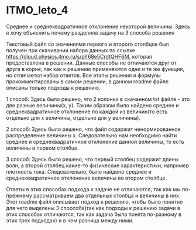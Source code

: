 # ITMO_leto_4
Среднее и среднеквадратичное отклонение некоторой величины. Здесь я хочу объяснить почему разделила задачу на 3 способа решения

Текстовый файл со значениями первого и второго столбцов был получен при скачивании набора данных по ссылке https://cloud.physics.itmo.ru/s/pY68e5CrdtQHF6M, которая предоставлена в решении.
Данные способы не отличаются друг от друга в корне, так как к решению применяются одни и те же функции, но отличается набор ответов.
Все этапы решения и формулы прокомментированы в самом решении, в данном readme файле описаны только подходы к решению.

1 способ:
Здесь было решено, что 2 колонки в скачанном txt файле - это две разные величины(x, y). Таким образом было найдено среднее и среднеквадратичное отклонение по каждой из величин(то есть отдельно для х величины, отдельно для у величины).

2 способ:
Здесь было решено, что файл содержит ненормированное распределение величины х. Следовательно нам необходимо найти среднее и среднеквадратичное отклонение данной величины, то есть величины в первом столбце. 

3 способ:
Здесь было решено, что первый столбец содержит длины волн, а второй столбец какие-то физические характеристики, например плотность тока. Следовательно, было найдено среднее и среднеквадратичное отклонение величины во втором столбце.

Ответы в этих способах подхода к задаче не отличаются, так как мы по-прежнему рассматриваем два отдельных столбца и величины в них. Этот readme файл описывает подход к решению, чтобы было понятно для чего выделены 3 споособа(так как подходы к решению задачи в этих способах отличаются, так как задача была понята по-разному в этих трех подходах) и в чем разница между ними.
